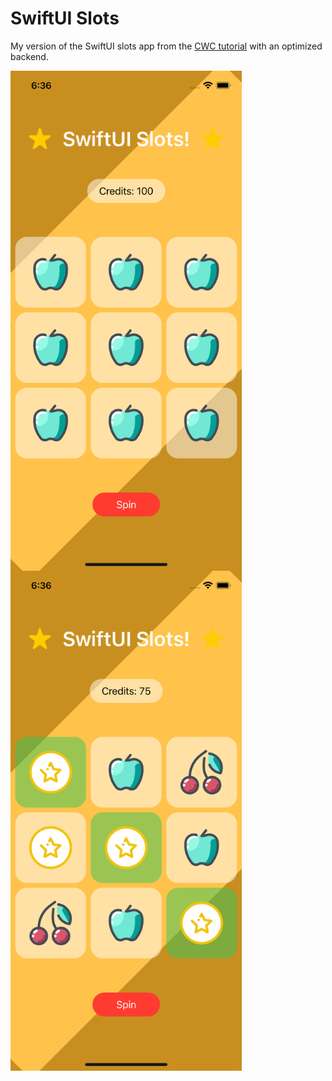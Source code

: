 # SwiftUI Slots

My version of the SwiftUI slots app from the [CWC tutorial](https://www.youtube.com/watch?v=51Z9Kun7tFo&list=PLMRqhzcHGw1Z-lZaaun3A3mV9PbEfHANI&index=6&t=3s) with an optimized backend.

<a href="url"><img src="https://github.com/ashwindasr/iOS/blob/main/swiftui-slots/screenshot1.png" align="left" height="800" width="370" ></a>
<a href="url"><img src="https://github.com/ashwindasr/iOS/blob/main/swiftui-slots/screenshot2.png" align="left" height="800" width="370" ></a>
